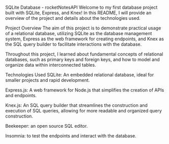 SQLite Database - rocketNotesAPI
Welcome to my first database project built with SQLite, Express, and Knex! In this README, I will provide an overview of the project and details about the technologies used.

Project Overview
The aim of this project is to demonstrate practical usage of a relational database, utilizing SQLite as the database management system, Express as the web framework for creating endpoints, and Knex as the SQL query builder to facilitate interactions with the database.

Throughout this project, I learned about fundamental concepts of relational databases, such as primary keys and foreign keys, and how to model and organize data within interconnected tables.

Technologies Used
SQLite: An embedded relational database, ideal for smaller projects and rapid development.

Express.js: A web framework for Node.js that simplifies the creation of APIs and endpoints.

Knex.js: An SQL query builder that streamlines the construction and execution of SQL queries, allowing for more readable and organized query construction.

Beekeeper: an open source SQL editor.

Insomnia: to test the endpoints and interact with the database.
